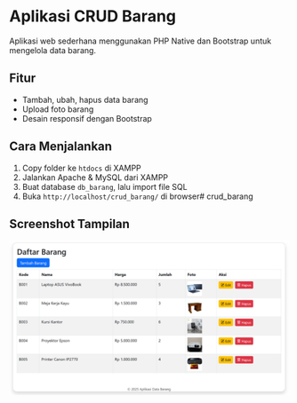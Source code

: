 # Aplikasi CRUD Barang

Aplikasi web sederhana menggunakan PHP Native dan Bootstrap untuk mengelola data barang.

## Fitur
- Tambah, ubah, hapus data barang
- Upload foto barang
- Desain responsif dengan Bootstrap

## Cara Menjalankan
1. Copy folder ke `htdocs` di XAMPP
2. Jalankan Apache & MySQL dari XAMPP
3. Buat database `db_barang`, lalu import file SQL
4. Buka `http://localhost/crud_barang/` di browser# crud_barang

## Screenshot Tampilan
![Tampilan Aplikasi](screenshots/daftarbarang.png)
